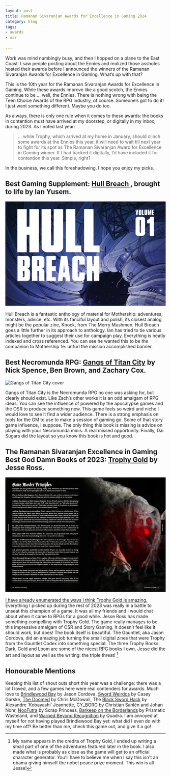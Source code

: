 ```yaml
---
layout: post
title: Ramanan Sivaranjan Awards for Excellence in Gaming 2024
category: blog
tags:
- awards
- osr

---
```


Work was mind numbingly busy, and then I hopped on a plane to the East Coast. I saw people posting about the Ennies and realized those assholes hosted their awards before I announced the winners of the Ramanan Sivaranjan Awards for Excellence in Gaming. What’s up with that?

This is the 10th year for the Ramanan Sivaranjan Awards for Excellence in Gaming. While these awards improve like a good scotch, the Ennies continue to be ... well, the Ennies. There is nothing wrong with being the Teen Choice Awards of the RPG industry, of course. Someone’s got to do it! I just want something different. Maybe you do too.

As always, there is only one rule when it comes to these awards: the books in contention must have arrived at my doorstep, or digitally in my inbox, during 2023. As I noted last year:

> ... while Trophy, which arrived at my home in January, should clinch some awards at the Ennies this year, it will need to wait till next year to fight for its spot as The Ramanan Sivaranjan Award for Excellence in Gaming winner. If I had backed it digitally, I’d have included it for contention this year. Simple, right?

In the business, we call this foreshadowing. I hope you enjoy my picks. 

## Best Gaming Supplement: [Hull Breach ][hb], brought to life by Ian Yusem.

![Hull Breach Cover](/assets/img/awards-2024-hull-breach.png)

Hull Breach is a fantastic anthology of material for Mothership: adventures, monsters, advice, etc. With its fanciful layout and polish, its closest analog might be the popular zine, Knock, from The Merry Mushmen. Hull Breach goes a little further in its approach to anthology. Ian has tried to tie various articles together to suggest their use for campaign play. Everything is neatly indexed and cross referenced. You can see he wanted this to be _the_ companion to Mothership 1e: unfurl the mission accomplished banner.

## Best Necromunda RPG: [Gangs of Titan City][gotc] by Nick Spence, Ben Brown, and Zachary Cox.

![Gangs of Titan City cover](/assets/img/awards-2024-gangs-of-titan-city.png)

Gangs of Titan City is the Necromunda RPG no one was asking for, but clearly should exist. Like Zach’s other works it is an odd amalgam of RPG ideas. You can see the influence of powered by the apocalypse games and the OSR to produce something new. This game feels so weird and niche I would love to see it find a wider audience. There is a strong emphasis on tools for the GM to use to make a session of gaming go. Some of that story game influence, I suppose. The only thing this book is missing is advice on playing with your Necromunda minis. A real missed opportunity. Finally, Dai Sugars did the layout so you know this book is hot and good.

## The Ramanan Sivaranjan Excellence in Gaming Best God Damn Books of 2023: [Trophy Gold][tg] by Jesse Ross.

![GM Advice in Trophy Gold](/assets/img/trophy-gold-3.png)

[I have already enumerated the ways I think Trophy Gold is amazing.][1] Everything I picked up during the rest of 2023 was really in a battle to unseat this champion of a game. It was all my friends and I would chat about when it came to RPGs for a good while. Jesse Ross has made something compelling with Trophy Gold. The game really manages to be this impressive amalgam of OSR and Story Gaming. It doesn’t feel like it should work, but does! The book itself is beautiful. The Gauntlet, aka Jason Cordova, did an amazing job turning the small digital zines that were Trophy from the Gauntlet Codex into something special. The three Trophy Books: Dark, Gold and  Loom are some of the nicest RPG books I own. Jesse did the art and layout as well as the writing: the triple threat! [^1]

## Honourable Mentions

Keeping this list of shout outs short this year was a challenge: there was a lot I loved, and a few games here were real contenders for awards. Much love to [Brindlewood Bay][bb] by Jason Cordova, [Sword Weirdos][sw] by Casey Garske, [The Doomed][td] by Chris McDowall, The [Black Sword Hack][bsh] by Alexandre ‘Kobayashi’ Jeannette, [CY_BORG][cb] by Christian Sahlén and Johan Nohr, [NooFutra][nf] by Scrap Princess, [Barkeep on the Borderlands][bkb] by Prismatic Wasteland, and [Warped Beyond Recognition][wbr] by Quadra. I am annoyed at myself for not having played Brindlewood Bay yet: what did I even do with my time off? Be better than me, check this game out, and give it a go!

[^1]: My name appears in the credits of Trophy Gold, I ended up writing a small part of one of the adventures featured later in the book. I also made what is probably as close as the game will get to an official character generator. You'll have to believe me when I say this isn't an obama giving himself the nobel peace prize moment. This win is all Jesse!


[td]: https://www.ospreypublishing.com/ca/doomed-9781472854254/
[hb]: https://www.hullbreachrpg.com/
[gotc]: https://soulmuppet-store.co.uk/products/gangs-of-titan-city-1
[tg]: https://trophyrpg.com/
[sw]: https://www.drivethrurpg.com/en/product/437324/Sword-Weirdos
[bsh]: https://www.themerrymushmen.com/product/black-sword-hack-ultimate-chaos-edition/
[cb]: https://cy-borg.io/
[nf]: https://scrapprincess.itch.io/noofutra-pdf-edition
[bkb]: https://www.prismaticwasteland.com/shop/p/barkeep-on-the-borderlands
[wbr]: https://ultraparadiso.itch.io/warped
[bb]: https://www.gauntlet-rpg.com/brindlewood-bay.html

[1]: https://save.vs.totalpartykill.ca/review/trophy-gold/

